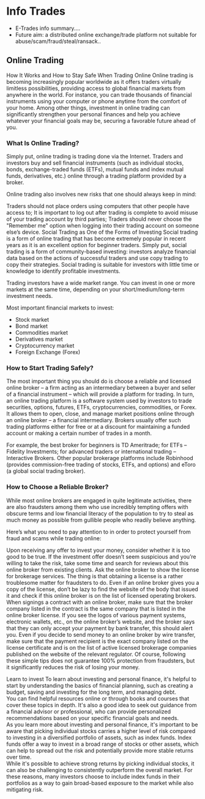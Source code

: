 # Info Trades  

- E-Trades info summary....
- Future aim: a distributed online exchange/trade platform not suitable for abuse/scam/fraud/steal/ransack..
  

## Online Trading 
 How It Works and How to Stay Safe When Trading Online
Online trading is becoming increasingly popular worldwide as it offers traders virtually limitless possibilities, providing access to global financial markets from anywhere in the world. For instance, you can trade thousands of financial instruments using your computer or phone anytime from the comfort of your home. Among other things, investment in online trading can significantly strengthen your personal finances and help you achieve whatever your financial goals may be, securing a favorable future ahead of you.

### What Is Online Trading?
Simply put, online trading is trading done via the Internet. Traders and investors buy and sell financial instruments (such as individual stocks, bonds, exchange-traded funds (ETFs), mutual funds and index mutual funds, derivatives, etc.) online through a trading platform provided by a broker.

Online trading also involves new risks that one should always keep in mind:

Traders should not place orders using computers that other people have access to;
It is important to log out after trading is complete to avoid misuse of your trading account by third parties;
Traders should never choose the "Remember me" option when logging into their trading account on someone else’s device.
Social Trading as One of the Forms of Investing
Social trading is a form of online trading that has become extremely popular in recent years as it is an excellent option for beginner traders. Simply put, social trading is a form of community-based investing: investors analyze financial data based on the actions of successful traders and use copy trading to copy their strategies. Social trading is suitable for investors with little time or knowledge to identify profitable investments.

Trading investors have a wide market range.
You can invest in one or more markets at the same time,
depending on your short/medium/long-term investment needs.  

Most important financial markets to invest:

- Stock market
- Bond market
- Commodities market
- Derivatives market
- Cryptocurrency market
- Foreign Exchange (Forex) 

### How to Start Trading Safely?  

The most important thing you should do is choose a reliable and licensed online broker – a firm acting as an intermediary between a buyer and seller of a financial instrument – which will provide a platform for trading.
In turn, an online trading platform is a software system used by investors to trade securities, options, futures, ETFs, cryptocurrencies, commodities, or Forex. It allows them to open, close, and manage market positions online through an online broker – a financial intermediary. Brokers usually offer such trading platforms either for free or at a discount for maintaining a funded account or making a certain number of trades in a month.

For example, the best broker for beginners is TD Ameritrade; for ETFs – Fidelity Investments; for advanced traders or international trading – Interactive Brokers. Other popular brokerage platforms include Robinhood (provides commission-free trading of stocks, ETFs, and options) and eToro (a global social trading broker).

### How to Choose a Reliable Broker?
While most online brokers are engaged in quite legitimate activities, there are also fraudsters among them who use incredibly tempting offers with obscure terms and low financial literacy of the population to try to steal as much money as possible from gullible people who readily believe anything.

Here’s what you need to pay attention to in order to protect yourself from fraud and scams while trading online:

Upon receiving any offer to invest your money, consider whether it is too good to be true.
If the investment offer doesn’t seem suspicious and you’re willing to take the risk, take some time and search for reviews about this online broker from existing clients.
Ask the online broker to show the license for brokerage services. The thing is that obtaining a license is a rather troublesome matter for fraudsters to do.
Even if an online broker gives you a copy of the license, don’t be lazy to find the website of the body that issued it and check if this online broker is on the list of licensed operating brokers.
When signings a contract with an online broker, make sure that the broker company listed in the contract is the same company that is listed in the online broker license.
If you see the logos of various payment systems, electronic wallets, etc., on the online broker’s website, and the broker says that they can only accept your payment by bank transfer, this should alert you.
Even if you decide to send money to an online broker by wire transfer, make sure that the payment recipient is the exact company listed on the license certificate and is on the list of active licensed brokerage companies published on the website of the relevant regulator.
Of course, following these simple tips does not guarantee 100% protection from fraudsters, but it significantly reduces the risk of losing your money.

Learn to invest
To learn about investing and personal finance, it's helpful to start by understanding the basics of financial planning, such as creating a budget, saving and investing for the long term, and managing debt.  
You can find helpful resources online or through books and courses that cover these topics in depth. It's also a good idea to seek out guidance from a financial advisor or professional, who can provide personalized recommendations based on your specific financial goals and needs.  
As you learn more about investing and personal finance, it's important to be aware that picking individual stocks carries a higher level of risk compared to investing in a diversified portfolio of assets, such as index funds. Index funds offer a way to invest in a broad range of stocks or other assets, which can help to spread out the risk and potentially provide more stable returns over time.  
While it's possible to achieve strong returns by picking individual stocks, it can also be challenging to consistently outperform the overall market. For these reasons, many investors choose to include index funds in their portfolios as a way to gain broad-based exposure to the market while also mitigating risk.  
